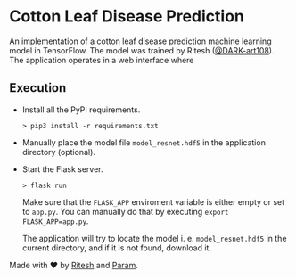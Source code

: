 # Cotton Leaf Disease Prediction
An implementation of a cotton leaf disease prediction machine learning model in TensorFlow. The model was trained by Ritesh ([@DARK-art108](https://github.com/DARK-art108)). The application operates in a web interface where

## Execution
 - Install all the PyPI requirements.
   ```
   > pip3 install -r requirements.txt
   ```
 - Manually place the model file `model_resnet.hdf5` in the application directory (optional).
 - Start the Flask server.
   ```
   > flask run
   ```
   Make sure that the `FLASK_APP` enviroment variable is either empty or set to `app.py`. You can manually do that by executing `export FLASK_APP=app.py`.
   
   The application will try to locate the model i. e. `model_resnet.hdf5` in the current directory, and if it is not found, download it.

Made with ❤ by [Ritesh](https://github.com/DARK-art108) and [Param](http://www.paramsid.com).